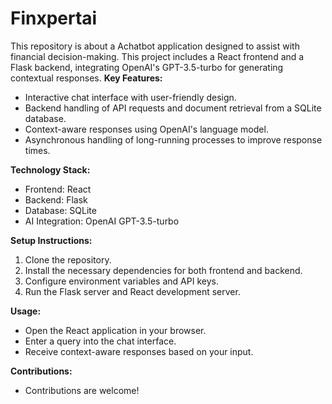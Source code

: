 # Finxpertai
This repository is about a Achatbot application designed to assist with financial decision-making. This project includes a React frontend and a Flask backend, integrating OpenAI's GPT-3.5-turbo for generating contextual responses. 
**Key Features:**
- Interactive chat interface with user-friendly design.
- Backend handling of API requests and document retrieval from a SQLite database.
- Context-aware responses using OpenAI's language model.
- Asynchronous handling of long-running processes to improve response times.

**Technology Stack:**
- Frontend: React
- Backend: Flask
- Database: SQLite
- AI Integration: OpenAI GPT-3.5-turbo

**Setup Instructions:**
1. Clone the repository.
2. Install the necessary dependencies for both frontend and backend.
3. Configure environment variables and API keys.
4. Run the Flask server and React development server.

**Usage:**
- Open the React application in your browser.
- Enter a query into the chat interface.
- Receive context-aware responses based on your input.

**Contributions:**
- Contributions are welcome!
